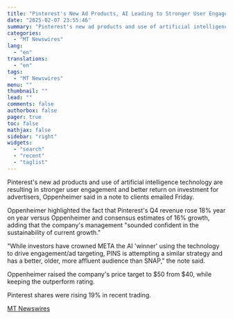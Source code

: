 ```yaml
---
title: "Pinterest's New Ad Products, AI Leading to Stronger User Engagement, Oppenheimer Says"
date: "2025-02-07 23:55:46"
summary: "Pinterest's new ad products and use of artificial intelligence technology are resulting in stronger user engagement and better return on investment for advertisers, Oppenheimer said in a note to clients emailed Friday. Oppenheimer highlighted the fact that Pinterest's Q4 revenue rose 18% year on year versus Oppenheimer and consensus estimates..."
categories:
  - "MT Newswires"
lang:
  - "en"
translations:
  - "en"
tags:
  - "MT Newswires"
menu: ""
thumbnail: ""
lead: ""
comments: false
authorbox: false
pager: true
toc: false
mathjax: false
sidebar: "right"
widgets:
  - "search"
  - "recent"
  - "taglist"
---
```


Pinterest's new ad products and use of artificial intelligence technology are resulting in stronger user engagement and better return on investment for advertisers, Oppenheimer said in a note to clients emailed Friday.

Oppenheimer highlighted the fact that Pinterest's Q4 revenue rose 18% year on year versus Oppenheimer and consensus estimates of 16% growth, adding that the company's management "sounded confident in the sustainability of current growth."

"While investors have crowned META the AI 'winner' using the technology to drive engagement/ad targeting, PINS is attempting a similar strategy and has a better, older, more affluent audience than SNAP," the note said.

Oppenheimer raised the company's price target to $50 from $40, while keeping the outperform rating.

Pinterest shares were rising 19% in recent trading.

[MT Newswires](https://www.tradingview.com/news/mtnewswires.com:20250207:A3312713:0/)
